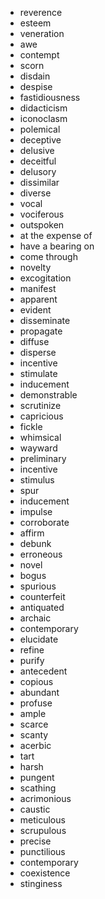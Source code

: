 - reverence
- esteem
- veneration
- awe
- contempt
- scorn
- disdain
- despise
- fastidiousness
- didacticism
- iconoclasm
- polemical
- deceptive
- delusive
- deceitful
- delusory
- dissimilar
- diverse
- vocal
- vociferous
- outspoken
- at the expense of
- have a bearing on
- come through
- novelty
- excogitation
- manifest
- apparent
- evident
- disseminate
- propagate
- diffuse
- disperse
- incentive
- stimulate
- inducement
- demonstrable
- scrutinize
- capricious
- fickle
- whimsical
- wayward
- preliminary
- incentive
- stimulus
- spur
- inducement
- impulse
- corroborate
- affirm
- debunk
- erroneous
- novel
- bogus
- spurious
- counterfeit
- antiquated
- archaic
- contemporary
- elucidate
- refine
- purify
- antecedent
- copious
- abundant
- profuse
- ample
- scarce
- scanty
- acerbic
- tart
- harsh
- pungent
- scathing
- acrimonious
- caustic
- meticulous
- scrupulous
- precise
- punctilious
- contemporary
- coexistence
- stinginess
